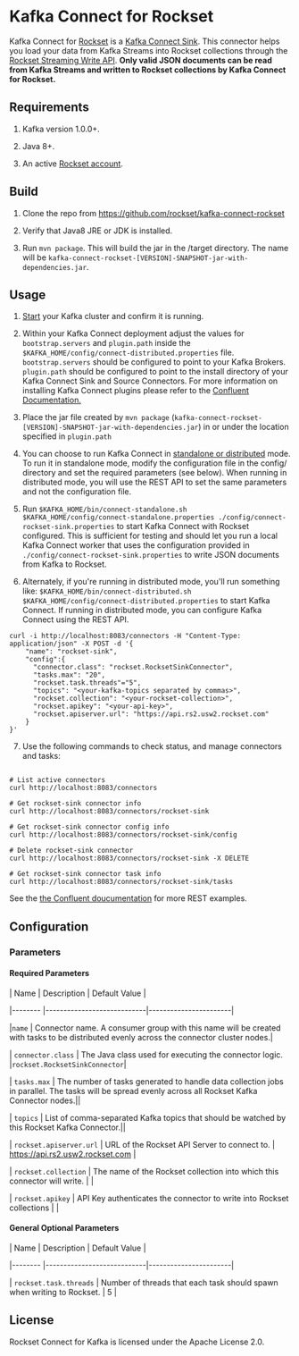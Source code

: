 
# Kafka Connect for Rockset

Kafka Connect for [Rockset](https://rockset.com/) is a [Kafka Connect Sink](https://docs.confluent.io/current/connect/index.html). This connector helps you load your data from Kafka Streams into Rockset collections through the [Rockset Streaming Write API](https://docs.rockset.com/source-rockset-streaming-write/). **Only valid JSON documents can be read from Kafka Streams and written to Rockset collections by Kafka Connect for Rockset.**


## Requirements

1. Kafka version 1.0.0+.

2. Java 8+.

3. An active [Rockset account](https://docs.rockset.com/overview/).  

## Build

1. Clone the repo from https://github.com/rockset/kafka-connect-rockset

2. Verify that Java8 JRE or JDK is installed.

3. Run `mvn package`. This will build the jar in the /target directory. The name will be `kafka-connect-rockset-[VERSION]-SNAPSHOT-jar-with-dependencies.jar`.  

## Usage

1.  [Start](https://kafka.apache.org/quickstart) your Kafka cluster and confirm it is running.

2. Within your Kafka Connect deployment adjust the values for `bootstrap.servers` and `plugin.path` inside the `$KAFKA_HOME/config/connect-distributed.properties` file. `bootstrap.servers` should be configured to point to your Kafka Brokers. `plugin.path` should be configured to point to the install directory of your Kafka Connect Sink and Source Connectors. For more information on installing Kafka Connect plugins please refer to the [Confluent Documentation.](https://docs.confluent.io/current/connect/userguide.html#id3)
3. Place the jar file created by `mvn package` (``kafka-connect-rockset-[VERSION]-SNAPSHOT-jar-with-dependencies.jar``) in or under the location specified in `plugin.path`
4. You can choose to run Kafka Connect in [standalone or distributed](https://docs.confluent.io/current/connect/userguide.html#standalone-vs-distributed) mode. To run it in standalone mode, modify the configuration file in the config/ directory and set the required parameters (see below). When running in distributed mode, you will use the REST API to set the same parameters and not the configuration file.
5. Run `$KAFKA_HOME/bin/connect-standalone.sh $KAFKA_HOME/config/connect-standalone.properties ./config/connect-rockset-sink.properties` to start Kafka Connect with Rockset configured. This is sufficient for testing and should let you run a local Kafka Connect worker that uses the configuration provided in `./config/connect-rockset-sink.properties` to write JSON documents from Kafka to Rockset.
6. Alternately, if you're running in distributed mode, you'll run something like: `$KAFKA_HOME/bin/connect-distributed.sh $KAFKA_HOME/config/connect-distributed.properties` to start Kafka Connect. If running in distributed mode, you can configure Kafka Connect using the REST API.
  
```
curl -i http://localhost:8083/connectors -H "Content-Type: application/json" -X POST -d '{
    "name": "rockset-sink",
    "config":{
      "connector.class": "rockset.RocksetSinkConnector",
      "tasks.max": "20",
      "rockset.task.threads"="5",
      "topics": "<your-kafka-topics separated by commas>",
      "rockset.collection": "<your-rockset-collection>",
      "rockset.apikey": "<your-api-key>",
      "rockset.apiserver.url": "https://api.rs2.usw2.rockset.com"
    }
}'
```

7. Use the following commands to check status, and manage connectors and tasks:
```

# List active connectors
curl http://localhost:8083/connectors

# Get rockset-sink connector info
curl http://localhost:8083/connectors/rockset-sink

# Get rockset-sink connector config info
curl http://localhost:8083/connectors/rockset-sink/config

# Delete rockset-sink connector
curl http://localhost:8083/connectors/rockset-sink -X DELETE

# Get rockset-sink connector task info
curl http://localhost:8083/connectors/rockset-sink/tasks

```

See the [the Confluent doucumentation](https://docs.confluent.io/current/connect/managing.html#common-rest-examples) for more REST examples.

## Configuration

### Parameters

#### Required Parameters

| Name | Description | Default Value |

|-------- |----------------------------|-----------------------|

|`name` | Connector name. A consumer group with this name will be created with tasks to be distributed evenly across the connector cluster nodes.|

| `connector.class` | The Java class used for executing the connector logic. |`rockset.RocksetSinkConnector`|

| `tasks.max` | The number of tasks generated to handle data collection jobs in parallel. The tasks will be spread evenly across all Rockset Kafka Connector nodes.||

| `topics` | List of comma-separated Kafka topics that should be watched by this Rockset Kafka Connector.||

| `rockset.apiserver.url` | URL of the Rockset API Server to connect to. | https://api.rs2.usw2.rockset.com |

| `rockset.collection` | The name of the Rockset collection into which this connector will write. |  |

| `rockset.apikey` | API Key authenticates the connector to write into Rockset collections | |

#### General Optional Parameters

| Name | Description | Default Value |

|-------- |----------------------------|-----------------------|

| `rockset.task.threads` | Number of threads that each task should spawn when writing to Rockset. | 5 |
  

## License

Rockset Connect for Kafka is licensed under the Apache License 2.0.
